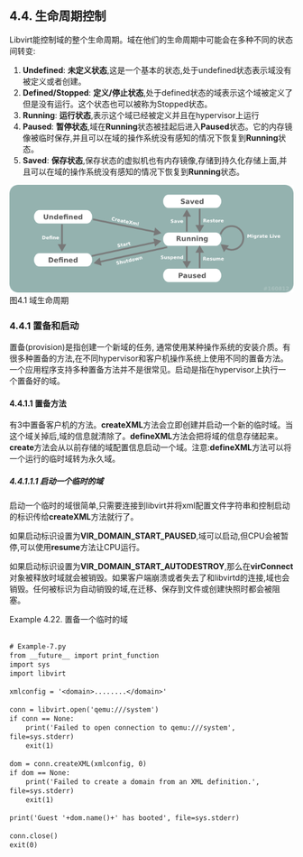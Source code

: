 ## 4.4. 生命周期控制
Libvirt能控制域的整个生命周期。域在他们的生命周期中可能会在多种不同的状态间转变:  

1. **Undefined**: **未定义状态**,这是一个基本的状态,处于undefined状态表示域没有被定义或者创建。
2. **Defined/Stopped**: **定义/停止状态**,处于defined状态的域表示这个域被定义了但是没有运行。这个状态也可以被称为Stopped状态。
3. **Running**: **运行状态**,表示这个域已经被定义并且在hypervisor上运行
4. **Paused**: **暂停状态**,域在**Running**状态被挂起后进入**Paused**状态。它的内存镜像被临时保存,并且可以在域的操作系统没有感知的情况下恢复到**Running**状态。
5. **Saved**: **保存状态**,保存状态的虚拟机也有内存镜像,存储到持久化存储上面,并且可以在域的操作系统没有感知的情况下恢复到**Running**状态。

![guest-state-transition.png](guest-state-transition.png)  
图4.1 域生命周期


### 4.4.1 置备和启动
置备(provision)是指创建一个新域的任务, 通常使用某种操作系统的安装介质。有很多种置备的方法,在不同hypervisor和客户机操作系统上使用不同的置备方法。一个应用程序支持多种置备方法并不是很常见。启动是指在hypervisor上执行一个置备好的域。

#### 4.4.1.1 置备方法
有3中置备客户机的方法。**createXML**方法会立即创建并启动一个新的临时域。当这个域关掉后,域的信息就清除了。**defineXML**方法会把将域的信息存储起来。**create**方法会从以前存储的域配置信息启动一个域。注意:**defineXML**方法可以将一个运行的临时域转为永久域。

##### 4.4.1.1.1 启动一个临时的域
启动一个临时的域很简单,只需要连接到libvirt并将xml配置文件字符串和控制启动的标识传给**createXML**方法就行了。

如果启动标识设置为**VIR_DOMAIN_START_PAUSED**,域可以启动,但CPU会被暂停,可以使用**resume**方法让CPU运行。  

如果启动标识设置为**VIR_DOMAIN_START_AUTODESTROY**,那么在**virConnect**对象被释放时域就会被销毁。如果客户端崩溃或者失去了和libvirtd的连接,域也会销毁。任何被标识为自动销毁的域,在迁移、保存到文件或创建快照时都会被阻塞。  

Example 4.22. 置备一个临时的域

```

# Example-7.py
from __future__ import print_function
import sys
import libvirt

xmlconfig = '<domain>........</domain>'

conn = libvirt.open('qemu:///system')
if conn == None:
    print('Failed to open connection to qemu:///system', file=sys.stderr)
    exit(1)

dom = conn.createXML(xmlconfig, 0)
if dom == None:
    print('Failed to create a domain from an XML definition.', file=sys.stderr)
    exit(1)

print('Guest '+dom.name()+' has booted', file=sys.stderr)

conn.close()
exit(0)

```











